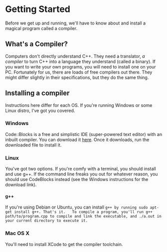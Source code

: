# Getting Started

Before we get up and running, we'll have to know about and install a magical program called a compiler.

## What's a Compiler?

Computers don't directly understand C++. They need a translator, _a compiler_ to turn C++ into a language they understand \(called a binary\). If you want to write your own programs, you will need to install one on your PC. Fortunately for us, there are loads of free compilers out there. They might differ slightly in their specifications, but they do the same thing.

## Installing a compiler

Instructions here differ for each OS. If you're running Windows or some Linux distro, I've got you covered.

### Windows

Code::Blocks is a free and simplistic IDE \(super-powered text editor\) with an inbuilt compiler. You can download it [here](http://www.codeblocks.org/downloads). Once it downloads, run the downloaded file to install it.

### Linux

You've got two options. If you're comfy with a terminal, you should install and use g++. If the command line freaks you out for whatever reason, you should use CodeBlocks instead \(see the Windows instructions for the download link\).

#### g++

If you're using Debian or Ubuntu, you can install `g++ by running sudo apt-get install g++. That's it.  
To compile a program, you'll run g++ path/to/program.cpp to compile and link the executable, and ./a.out in your current directory to execute it.`

### Mac OS X

You'll need to install XCode to get the compiler toolchain.



